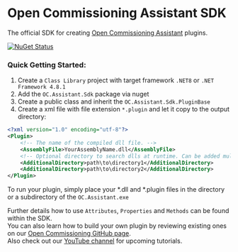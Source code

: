 # Open Commissioning Assistant SDK

The official SDK for creating
[Open Commissioning Assistant](https://github.com/OpenCommissioning/OC_Assistant) plugins.

[![NuGet Status](https://img.shields.io/nuget/v/OC.Assistant.Sdk.svg)](https://www.nuget.org/packages/OC.Assistant.Sdk/)

### Quick Getting Started:
1. Create a ```Class Library``` project with target framework ```.NET8``` or ```.NET Framework 4.8.1```
2. Add the ```OC.Assistant.Sdk``` package via nuget
3. Create a public class and inherit the ```OC.Assistant.Sdk.PluginBase```
4. Create a xml file with file extension ```*.plugin``` and let it copy to the output directory:

```xml
<?xml version="1.0" encoding="utf-8"?>
<Plugin>
    <!-- The name of the compiled dll file. -->
    <AssemblyFile>YourAssemblyName.dll</AssemblyFile>
    <!-- Optional directory to search dlls at runtime. Can be added multiple times. -->
    <AdditionalDirectory>path\to\directory1</AdditionalDirectory>
    <AdditionalDirectory>path\to\directory2</AdditionalDirectory>
</Plugin>
```
To run your plugin, simply place your *.dll and *.plugin files in the directory or a subdirectory of the ```OC.Assistant.exe```

Further details how to use ```Attributes```, ```Properties``` and ```Methods``` can be found within the SDK. \
You can also learn how to build your own plugin by reviewing existing ones on our [Open Commissioning GitHub page](https://github.com/OpenCommissioning). \
Also check out our [YouTube channel](https://www.youtube.com/@OpenCommissioning) for upcoming tutorials.
